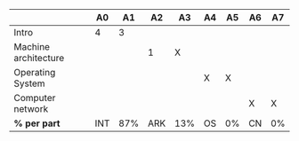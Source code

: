 

|                      | A0 | A1 | A2 | A3 | A4 | A5 | A6 | A7 |
| ---------------------|----|----|----|----|----|----|----|----|
| Intro                |  4 |  3 |    |    |    |    |    |    |
| Machine architecture |    |    |  1 |  X |    |    |    |    |
| Operating System     |    |    |    |    |  X |  X |    |    |
| Computer network     |    |    |    |    |    |    |  X |  X |
| **% per part**       |INT | 87%| ARK| 13%| OS | 0% | CN | 0% |

